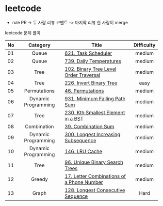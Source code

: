 # leetcode

* rule
PR -> 두 사람 리뷰 코멘트 -> 마지막 리뷰 한 사람이 merge

leetcode 문제 풀이

|  <center>No</center> |  <center>Category</center> | <center>Title</center> |  <center>Difficulty</center> | 
|:--------|:--------:|:--------|:--------:|
|01|Queue|[621. Task Scheduler](https://leetcode.com/problems/task-scheduler/) |medium|
|02|Queue|[739. Daily Temperatures](https://leetcode.com/problems/daily-temperatures/)|medium|
|03|Tree|[102. Binary Tree Level Order Traversal](https://leetcode.com/problems/binary-tree-level-order-traversal/)|medium|
|04|Tree|[226. Invert Binary Tree](https://leetcode.com/problems/invert-binary-tree/)|easy|
|05|Permutations|[46. Permutations](https://leetcode.com/problems/permutations/)|medium|
|06|Dynamic Programming|[931. Minimum Falling Path Sum](https://leetcode.com/problems/minimum-falling-path-sum/)|medium|
|07|Tree|[230. Kth Smallest Element in a BST](https://leetcode.com/problems/kth-smallest-element-in-a-bst/)|medium|
|08|Combination|[39. Combination Sum](https://leetcode.com/problems/combination-sum/)|medium|
|09|Dynamic Programming|[300. Longest Increasing Subsequence](https://leetcode.com/problems/longest-increasing-subsequence/)|medium|
|10|Dynamic Programming|[146. LRU Cache](https://leetcode.com/problems/lru-cache/)|medium|
|11|Tree|[96. Unique Binary Search Trees](https://leetcode.com/problems/unique-binary-search-trees/)|medium|
|12|Greedy|[17. Letter Combinations of a Phone Number](https://leetcode.com/problems/letter-combinations-of-a-phone-number/)|medium|
|13|Graph|[128. Longest Consecutive Sequence](https://leetcode.com/problems/longest-consecutive-sequence/)|Hard|


